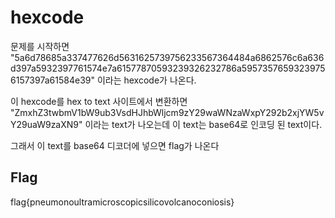 # hexcode
문제를 시작하면 "5a6d78685a337477626d5631625739756233567364484a6862576c6a636d397a5932397761574e7a61577870593239326232786a59573576593239756157397a61584e39" 이라는 hexcode가 나온다.

이 hexcode를 hex to text 사이트에서 변환하면 "ZmxhZ3twbmV1bW9ub3VsdHJhbWljcm9zY29waWNzaWxpY292b2xjYW5vY29uaW9zaXN9" 이라는 text가 나오는데 이 text는 base64로 인코딩 된 text이다.

그래서 이 text를 base64 디코더에 넣으면 flag가 나온다

## Flag
flag{pneumonoultramicroscopicsilicovolcanoconiosis}